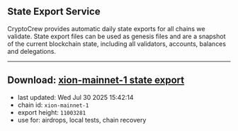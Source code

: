 ## State Export Service
CryptoCrew provides automatic daily state exports for all chains we validate. State export files can be used as genesis files and are a snapshot of the current blockchain state, including all validators, accounts, balances and delegations.

---
**Download: [xion-mainnet-1 state export](https://dl-eu2.ccvalidators.com/SERVICE/xion/xion-mainnet-1_export_11003281.json)**
---

- last updated: Wed Jul 30 2025 15:42:14
- chain id: `xion-mainnet-1`
- export height: `11003281`
- use for: airdrops, local tests, chain recovery
